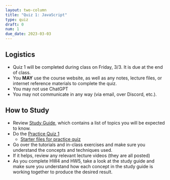 ```yaml
---
layout: two-column
title: "Quiz 1: JavaScript"
type: quiz
draft: 0
num: 1
due_date: 2023-03-03
---
```


<!-- {:.blockquote-no-margin}
> ## The Actual Quiz
> 
> * <a href="https://docs.google.com/document/d/1pkbpGeXpHoDW8ixaFpnYJxIZaWzpUI-tRk6T9jHhuvQ/edit?usp=sharing" target="_blank">Actual, Graded Quiz 1</a>
> * [Quiz 1 Starter Files](../course-files/quizzes/quiz01.zip) -->


## Logistics

* Quiz 1 will be completed during class on Friday, 3/3. It is due at the end of class.
* You **MAY** use the course website, as well as any notes, lecture files, or internet reference materials to complete the quiz. 
* You may not use ChatGPT
* You may not communicate in any way (via email, over Discord, etc.).

## How to Study

* Review <a href="https://docs.google.com/document/d/1v1JE_TZTISmL9NeXYEOzdqDnJYmCjKVxrxHJK7N5QP4/edit?usp=sharing" target="_blank">Study Guide</a>, which contains a list of topics you will be expected to know.
* Do the <a href="https://docs.google.com/document/d/1OP4HDSD6ob029bYwF6Js_4CZfmhYsoYu3egewsM1MrA/edit?usp=sharing" target="_blank">Practice Quiz 1</a>
    * <a href="../course-files/practice-quizzes/quiz01.zip" target="_blank">Starter files for practice quiz</a>
* Go over the tutorials and in-class exercises and make sure you understand the concepts and techniques used.
* If it helps, review any relevant lecture videos (they are all posted)
* As you complete HW4 and HW5, take a look at the study guide and make sure you understand how each concept in the study guide is working together to produce the desired result.


